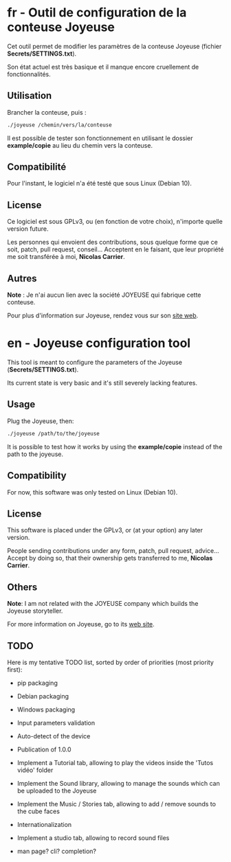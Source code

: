 # fr - Outil de configuration de la conteuse Joyeuse

Cet outil permet de modifier les paramètres de la conteuse Joyeuse
(fichier **Secrets/SETTINGS.txt**).

Son état actuel est très basique et il manque encore cruellement de
fonctionnalités.

## Utilisation

Brancher la conteuse, puis :

```sh
./joyeuse /chemin/vers/la/conteuse
```

Il est possible de tester son fonctionnement en utilisant le dossier
**example/copie** au lieu du chemin vers la conteuse.

## Compatibilité

Pour l'instant, le logiciel n'a été testé que sous Linux (Debian 10).

## License

Ce logiciel est sous GPLv3, ou (en fonction de votre choix), n'importe quelle
version future.

Les personnes qui envoient des contributions, sous quelque forme que ce soit,
patch, pull request, conseil... Acceptent en le faisant, que leur propriété me
soit transférée à moi, **Nicolas Carrier**.

## Autres

**Note** : Je n'ai aucun lien avec la société JOYEUSE qui fabrique cette
conteuse.

Pour plus d'information sur Joyeuse, rendez vous sur son
[site web](https://www.joyeuse.io/).

# en - Joyeuse configuration tool

This tool is meant to configure the parameters of the Joyeuse
(**Secrets/SETTINGS.txt**).

Its current state is very basic and it's still severely lacking features.

## Usage

Plug the Joyeuse, then:

```sh
./joyeuse /path/to/the/joyeuse
```

It is possible to test how it works by using the **example/copie** instead of
the path to the joyeuse.

## Compatibility

For now, this software was only tested on Linux (Debian 10).

## License

This software is placed under the GPLv3, or (at your option) any later version.

People sending contributions under any form, patch, pull request, advice...
Accept by doing so, that their ownership gets transferred to me,
**Nicolas Carrier**.

## Others

**Note**: I am not related with the JOYEUSE company which builds the Joyeuse
storyteller.

For more information on Joyeuse, go to its [web site](https://www.joyeuse.io/).

## TODO

Here is my tentative TODO list, sorted by order of priorities (most priority
first):

 * pip packaging
 * Debian packaging
 * Windows packaging
 * Input parameters validation
 * Auto-detect of the device
 * Publication of 1.0.0
 * Implement a Tutorial tab, allowing to play the videos inside the
   'Tutos vidéo' folder
 * Implement the Sound library, allowing to manage the sounds which can be
   uploaded to the Joyeuse
 * Implement the Music / Stories tab, allowing to add / remove sounds to the
   cube faces
 * Internationalization
 * Implement a studio tab, allowing to record sound files

 * man page? cli? completion?
